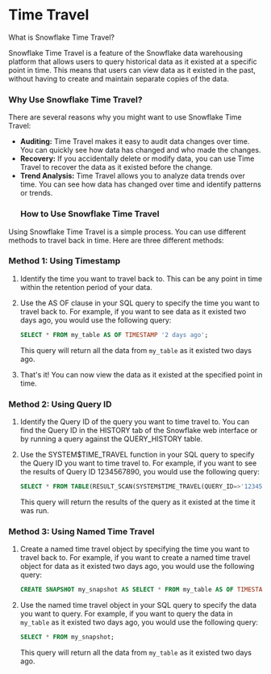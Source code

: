 # Time Travel

What is Snowflake Time Travel?

Snowflake Time Travel is a feature of the Snowflake data warehousing platform that allows users to query historical data as it existed at a specific point in time. This means that users can view data as it existed in the past, without having to create and maintain separate copies of the data.
### Why Use Snowflake Time Travel?

There are several reasons why you might want to use Snowflake Time Travel:

- **Auditing:** Time Travel makes it easy to audit data changes over time. You can quickly see how data has changed and who made the changes.
- **Recovery:** If you accidentally delete or modify data, you can use Time Travel to recover the data as it existed before the change.
- **Trend Analysis:** Time Travel allows you to analyze data trends over time. You can see how data has changed over time and identify patterns or trends.
  ### How to Use Snowflake Time Travel

Using Snowflake Time Travel is a simple process. You can use different methods to travel back in time. Here are three different methods:

### Method 1: Using Timestamp

1. Identify the time you want to travel back to. This can be any point in time within the retention period of your data.
2. Use the AS OF clause in your SQL query to specify the time you want to travel back to. For example, if you want to see data as it existed two days ago, you would use the following query:
    
    ```sql
    SELECT * FROM my_table AS OF TIMESTAMP '2 days ago';
    ```
    
    This query will return all the data from `my_table` as it existed two days ago.
    
3. That's it! You can now view the data as it existed at the specified point in time.

### Method 2: Using Query ID

1. Identify the Query ID of the query you want to time travel to. You can find the Query ID in the HISTORY tab of the Snowflake web interface or by running a query against the QUERY_HISTORY table.
2. Use the SYSTEM$TIME_TRAVEL function in your SQL query to specify the Query ID you want to time travel to. For example, if you want to see the results of Query ID 1234567890, you would use the following query:
    
    ```sql
    SELECT * FROM TABLE(RESULT_SCAN(SYSTEM$TIME_TRAVEL(QUERY_ID=>'1234567890')));
    ```
    
    This query will return the results of the query as it existed at the time it was run.
### Method 3: Using Named Time Travel

1. Create a named time travel object by specifying the time you want to travel back to. For example, if you want to create a named time travel object for data as it existed two days ago, you would use the following query:
    
    ```sql
    CREATE SNAPSHOT my_snapshot AS SELECT * FROM my_table AS OF TIMESTAMP '2 days ago';
    ```
    
2. Use the named time travel object in your SQL query to specify the data you want to query. For example, if you want to query the data in `my_table` as it existed two days ago, you would use the following query:
    
    ```sql
    SELECT * FROM my_snapshot;
    ```
    
    This query will return all the data from `my_table` as it existed two days ago.

   
